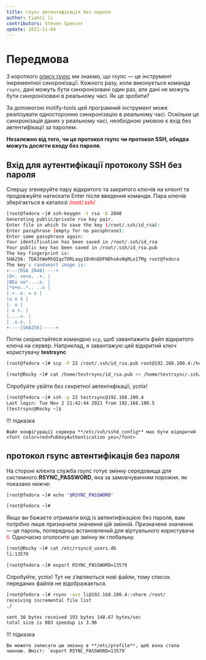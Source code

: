 ```yaml
---
title: rsync автентифікація без пароля
author: tianci li
contributors: Steven Spencer
update: 2021-11-04
---
```


# Передмова

З короткого [опису rsync](01_rsync_overview.md) ми знаємо, що rsync — це інструмент інкрементної синхронізації. Кожного разу, коли виконується команда `rsync`, дані можуть бути синхронізовані один раз, але дані не можуть бути синхронізовані в реальному часі. Як це зробити?

За допомогою inotify-tools цей програмний інструмент може реалізувати односторонню синхронізацію в реальному часі. Оскільки це синхронізація даних у реальному часі, необхідною умовою є вхід без автентифікації за паролем.

**Незалежно від того, чи це протокол rsync чи протокол SSH, обидва можуть досягти входу без пароля.**

## Вхід для аутентифікації протоколу SSH без пароля

Спершу згенеруйте пару відкритого та закритого ключів на клієнті та продовжуйте натискати Enter після введення команди. Пара ключів зберігається в каталозі <font color=red>/root/.ssh/</font>

```bash
[root@fedora ~]# ssh-keygen -t rsa -b 2048
Generating public/private rsa key pair.
Enter file in which to save the key (/root/.ssh/id_rsa):
Enter passphrase (empty for no passphrase):
Enter same passphrase again:
Your identification has been saved in /root/.ssh/id_rsa
Your public key has been saved in /root/.ssh/id_rsa.pub
The key fingerprint is:
SHA256: TDA3tWeRhQIqzTORLaqy18nKnQOFNDhoAsNqRLo1TMg root@fedora
The key's randomart image is:
+---[RSA 2048]----+
|O+. +o+o. .+. |
|BEo oo*....o. |
|*o+o..*.. ..o |
|.+..o. = o |
|o o S |
|. o |
| o +. |
|....=. |
| .o.o. |
+----[SHA256]-----+
```

Потім скористайтеся командою `scp`, щоб завантажити файл відкритого ключа на сервер. Наприклад, я завантажую цей відкритий ключ користувачу **testrsync**

```bash
[root@fedora ~]# scp -P 22 /root/.ssh/id_rsa.pub root@192.168.100.4:/home/testrsync/
```

```bash
[root@Rocky ~]# cat /home/testrsync/id_rsa.pub >> /home/testrsync/.ssh/authorized_keys
```

Спробуйте увійти без секретної автентифікації, успіх!

```bash
[root@fedora ~]# ssh -p 22 testrsync@192.168.100.4
Last login: Tue Nov 2 21:42:44 2021 from 192.168.100.5
[testrsync@Rocky ~]$
```

!!! підказка

    Файл конфігурації сервера **/etc/ssh/sshd_config** має бути відкритий <font color=red>PubkeyAuthentication yes</font>

## протокол rsync автентифікація без пароля

На стороні клієнта служба rsync готує змінну середовища для системного **RSYNC_PASSWORD**, яка за замовчуванням порожня, як показано нижче:

```bash
[root@fedora ~]# echo "$RSYNC_PASSWORD"

[root@fedora ~]#
```

Якщо ви бажаєте отримати вхід із автентифікацією без пароля, вам потрібно лише призначити значення цій змінній. Призначене значення — це пароль, попередньо встановлений для віртуального користувача <font color=red>li</font>. Одночасно оголосите цю змінну як глобальну.

```bash
[root@Rocky ~]# cat /etc/rsyncd_users.db
li:13579
```

```bash
[root@fedora ~]# export RSYNC_PASSWORD=13579
```

Спробуйте, успіх! Тут не з’являються нові файли, тому список переданих файлів не відображається.

```bash
[root@fedora ~]# rsync -avz li@192.168.100.4::share /root/
receiving incremental file list
./

sent 30 bytes received 193 bytes 148.67 bytes/sec
total size is 883 speedup is 3.96
```

!!! підказка

    Ви можете записати цю змінну в **/etc/profile**, щоб вона стала чинною. Вміст: `export RSYNC_PASSWORD=13579`
